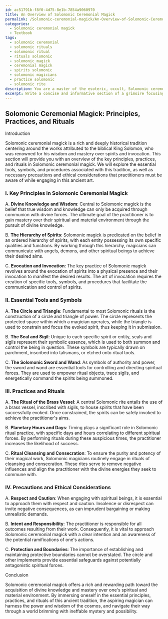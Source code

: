 ```yaml
---
id: ac51791b-f8f0-4d75-8e1b-7854a9060970
title: An Overview of Solomonic Ceremonial Magick
permalink: /Solomonic-ceremonial-magick/An-Overview-of-Solomonic-Ceremonial-Magick/
categories:
  - Solomonic ceremonial magick
  - Textbook
tags:
  - solomonic ceremonial
  - solomonic rituals
  - solomonic ritual
  - rituals solomonic
  - solomonic magick
  - ceremonial magick
  - spirits solomonic
  - solomonic magicians
  - practice solomonic
  - solomonic rite
description: You are a master of the esoteric, occult, Solomonic ceremonial magick and education, you have written many textbooks on the subject in ways that provide students with rich and deep understanding of the subject. You are being asked to write textbook-like sections on a topic and you do it with full context, explainability, and reliability in accuracy to the true facts of the topic at hand, in a textbook style that a student would easily be able to learn from, in a rich, engaging, and contextual way. Always include relevant context (such as formulas and history), related concepts, and in a way that someone can gain deep insights from.
excerpt: Write a concise and informative section of a grimoire focusing on the key principles, practices, and rituals in Solomonic ceremonial magick, suitable for a student seeking to deepen their understanding and knowledge in this domain of the occult. Include essential tools, symbols, and procedures associated with this tradition, as well as any necessary precautions or ethical considerations a practitioner must be aware of while engaging in Solomonic ceremonial magick.
---
```


## Solomonic Ceremonial Magick: Principles, Practices, and Rituals

Introduction

Solomonic ceremonial magick is a rich and deeply historical tradition centering around the works attributed to the biblical King Solomon, who was renowned for his wisdom and mastery over spirits and invocation. This section will provide you with an overview of the key principles, practices, and rituals in Solomonic ceremonial magick. We will explore the essential tools, symbols, and procedures associated with this tradition, as well as necessary precautions and ethical considerations that practitioners must be aware of while engaging in this ancient art.

### I. Key Principles in Solomonic Ceremonial Magick

A. **Divine Knowledge and Wisdom**: Central to Solomonic magick is the belief that true wisdom and knowledge can only be acquired through communion with divine forces. The ultimate goal of the practitioner is to gain mastery over their spiritual and material environment through the pursuit of divine knowledge.

B. **The Hierarchy of Spirits**: Solomonic magick is predicated on the belief in an ordered hierarchy of spirits, with each entity possessing its own specific qualities and functions. By working through this hierarchy, magicians can communicate with angels, demons, and other spiritual beings to achieve their desired aims.

C. **Evocation and Invocation**: The key practice of Solomonic magick revolves around the evocation of spirits into a physical presence and their invocation to manifest the desired results. The art of invocation requires the creation of specific tools, symbols, and procedures that facilitate the communication and control of spirits.

### II. Essential Tools and Symbols

A. **The Circle and Triangle**: Fundamental to most Solomonic rituals is the construction of a circle and triangle of power. The circle represents the protected space within which a magician operates, while the triangle is used to constrain and focus the evoked spirit, thus keeping it in submission.

B. **The Seal and Sigil**: Unique to each specific spirit or entity, seals and sigils represent their symbolic essence, which is used to both summon and control the being in question. These symbols are typically drawn on parchment, inscribed into talismans, or etched onto ritual tools.

C. **The Solomonic Sword and Wand**: As symbols of authority and power, the sword and wand are essential tools for controlling and directing spiritual forces. They are used to empower ritual objects, trace sigils, and energetically command the spirits being summoned.

### III. Practices and Rituals

A. **The Ritual of the Brass Vessel**: A central Solomonic rite entails the use of a brass vessel, inscribed with sigils, to house spirits that have been successfully evoked. Once constrained, the spirits can be safely invoked to achieve the practitioner's aims.

B. **Planetary Hours and Days**: Timing plays a significant role in Solomonic ritual practice, with specific days and hours correlating to different spiritual forces. By performing rituals during these auspicious times, the practitioner increases the likelihood of success.

C. **Ritual Cleansing and Consecration**: To ensure the purity and potency of their magical work, Solomonic magicians routinely engage in rituals of cleansing and consecration. These rites serve to remove negative influences and align the practitioner with the divine energies they seek to commune with.

### IV. Precautions and Ethical Considerations

A. **Respect and Caution**: When engaging with spiritual beings, it is essential to approach them with respect and caution. Insolence or disrespect can invite negative consequences, as can imprudent bargaining or making unrealistic demands.

B. **Intent and Responsibility**: The practitioner is responsible for all outcomes resulting from their work. Consequently, it is vital to approach Solomonic ceremonial magick with a clear intention and an awareness of the potential ramifications of one's actions.

C. **Protection and Boundaries**: The importance of establishing and maintaining protective boundaries cannot be overstated. The circle and other implements provide essential safeguards against potentially antagonistic spiritual forces.

Conclusion

Solomonic ceremonial magick offers a rich and rewarding path toward the acquisition of divine knowledge and mastery over one's spiritual and material environment. By immersing oneself in the essential principles, practices, and rituals of this ancient tradition, the aspiring magician can harness the power and wisdom of the cosmos, and navigate their way through a world brimming with ineffable mystery and possibility.
